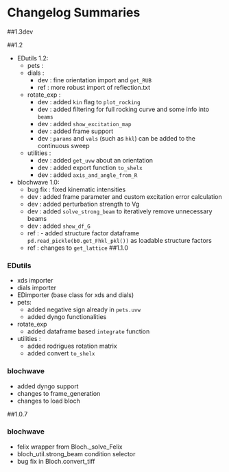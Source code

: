 # Changelog Summaries
##1.3dev

##1.2
- EDutils 1.2:
  - pets :
  - dials :
    - dev : fine orientation import and `get_RUB`
    - ref : more robust import of reflection.txt
  - rotate_exp :
    - dev : added `kin` flag to `plot_rocking`
    - dev : added filtering for full rocking curve and some info into `beams`
    - dev : added `show_excitation_map`
    - dev : added frame support
    - dev : `params` and `vals` (such as `hkl`) can be added to the continuous sweep
  - utilities :
    - dev : added `get_uvw` about an orientation    
    - dev : added export function `to_shelx`
    - dev : added `axis_and_angle_from_R`
- blochwave 1.0:
  - bug fix : fixed kinematic intensities
  - dev : added frame parameter and custom excitation error calculation
  - dev : added perturbation strength to Vg
  - dev : added `solve_strong_beam` to iteratively remove unnecessary beams
  - dev : added `show_df_G`
  - ref : - added structure factor dataframe `pd.read_pickle(b0.get_Fhkl_pkl())` as loadable structure factors
  - ref : changes to `get_lattice`
##1.1.0
### EDutils
- xds importer
- dials importer
- EDimporter (base class for xds and dials)
- pets:
  - added negative sign already in `pets.uvw`
  - added dyngo functionalities
- rotate_exp
  - added dataframe based `integrate` function
- utilities :
  - added rodrigues rotation matrix
  - added convert `to_shelx`
### blochwave
- added dyngo support
- changes to frame_generation
- changes to load bloch

##1.0.7
### blochwave
- felix wrapper from Bloch._solve_Felix
- bloch_util.strong_beam condition selector
- bug fix in Bloch.convert_tiff  
